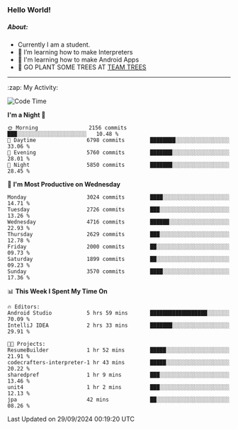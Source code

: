### Hello World!

##### About:
- Currently I am a student.
- 🌱 I’m learning how to make Interpreters
- 🌱 I'm learning how to make Android Apps
- 🌱 GO PLANT SOME TREES AT [TEAM TREES](https://teamtrees.org/)

---
  <summary>:zap: My Activity:</summary>
  
<!--START_SECTION:waka-->
![Code Time](http://img.shields.io/badge/Code%20Time-1%2C481%20hrs%2010%20mins-blue)

**I'm a Night 🦉** 

```text
🌞 Morning                2156 commits        ███░░░░░░░░░░░░░░░░░░░░░░   10.48 % 
🌆 Daytime                6798 commits        ████████░░░░░░░░░░░░░░░░░   33.06 % 
🌃 Evening                5760 commits        ███████░░░░░░░░░░░░░░░░░░   28.01 % 
🌙 Night                  5850 commits        ███████░░░░░░░░░░░░░░░░░░   28.45 % 
```
📅 **I'm Most Productive on Wednesday** 

```text
Monday                   3024 commits        ████░░░░░░░░░░░░░░░░░░░░░   14.71 % 
Tuesday                  2726 commits        ███░░░░░░░░░░░░░░░░░░░░░░   13.26 % 
Wednesday                4716 commits        ██████░░░░░░░░░░░░░░░░░░░   22.93 % 
Thursday                 2629 commits        ███░░░░░░░░░░░░░░░░░░░░░░   12.78 % 
Friday                   2000 commits        ██░░░░░░░░░░░░░░░░░░░░░░░   09.73 % 
Saturday                 1899 commits        ██░░░░░░░░░░░░░░░░░░░░░░░   09.23 % 
Sunday                   3570 commits        ████░░░░░░░░░░░░░░░░░░░░░   17.36 % 
```


📊 **This Week I Spent My Time On** 

```text
🔥 Editors: 
Android Studio           5 hrs 59 mins       ██████████████████░░░░░░░   70.09 % 
IntelliJ IDEA            2 hrs 33 mins       ███████░░░░░░░░░░░░░░░░░░   29.91 % 

🐱‍💻 Projects: 
ResumeBuilder            1 hr 52 mins        █████░░░░░░░░░░░░░░░░░░░░   21.91 % 
codecrafters-interpreter-1 hr 43 mins        █████░░░░░░░░░░░░░░░░░░░░   20.22 % 
sharedpref               1 hr 9 mins         ███░░░░░░░░░░░░░░░░░░░░░░   13.46 % 
unit4                    1 hr 2 mins         ███░░░░░░░░░░░░░░░░░░░░░░   12.13 % 
jpa                      42 mins             ██░░░░░░░░░░░░░░░░░░░░░░░   08.26 % 
```


 Last Updated on 29/09/2024 00:19:20 UTC
<!--END_SECTION:waka-->
